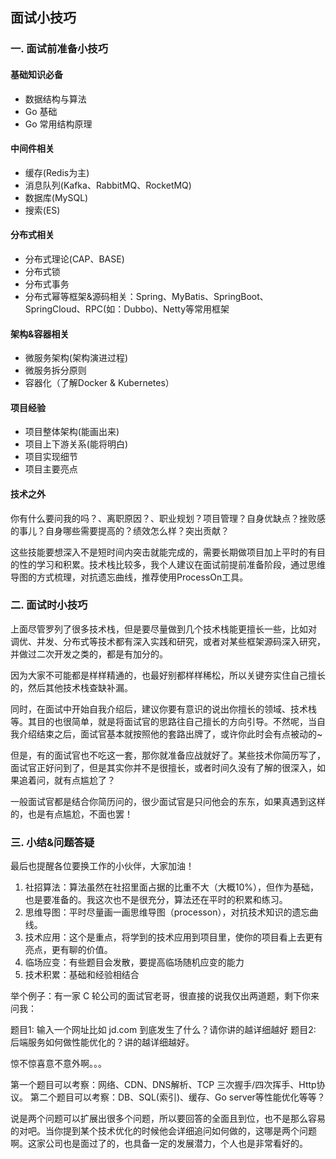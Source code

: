 ## 面试小技巧

### 一. 面试前准备小技巧

#### 基础知识必备
* 数据结构与算法
* Go 基础
* Go 常用结构原理

#### 中间件相关

* 缓存(Redis为主)
* 消息队列(Kafka、RabbitMQ、RocketMQ)
* 数据库(MySQL)
* 搜索(ES)

#### 分布式相关

* 分布式理论(CAP、BASE)
* 分布式锁
* 分布式事务
* 分布式幂等框架&源码相关：Spring、MyBatis、SpringBoot、SpringCloud、RPC(如：Dubbo)、Netty等常⽤框架

#### 架构&容器相关

* 微服务架构(架构演进过程)
* 微服务拆分原则
* 容器化（了解Docker & Kubernetes）

#### 项⽬经验

* 项⽬整体架构(能画出来)
* 项⽬上下游关系(能将明⽩)
* 项⽬实现细节
* 项⽬主要亮点

#### 技术之外

你有什么要问我的吗？、离职原因？、职业规划？项⽬管理？⾃身优缺点？挫败感的事⼉？⾃身哪些需要提⾼的？绩效怎么样？突出贡献？

这些技能要想深⼊不是短时间内突击就能完成的，需要⻓期做项⽬加上平时的有⽬的性的学习和积累。技术栈⽐较多，我个⼈建议在⾯试前提前准备阶段，通过思维导图的⽅式梳理，对抗遗忘曲线，推荐使⽤ProcessOn⼯具。

### 二. ⾯试时⼩技巧

上⾯尽管罗列了很多技术栈，但是要尽量做到⼏个技术栈能更擅⻓⼀些，⽐如对 调优、并发、分布式等技术都有深⼊实践和研究，或者对某些框架源码深⼊研究，并做过⼆次开发之类的，都是有加分的。

因为⼤家不可能都是样样精通的，也最好别都样样稀松，所以关键夯实住⾃⼰擅⻓的，然后其他技术栈查缺补漏。
 
同时，在⾯试中开始⾃我介绍后，建议你要有意识的说出你擅⻓的领域、技术栈等。其⽬的也很简单，就是将⾯试官的思路往⾃⼰擅⻓的⽅向引导。不然呢，当⾃我介绍结束之后，⾯试官基本就按照他的套路出牌了，或许你此时会有点被动的~

但是，有的⾯试官也不吃这⼀套，那你就准备应战就好了。某些技术你简历写了，⾯试官正好问到了，但是其实你并不是很擅⻓，或者时间久没有了解的很深⼊，如果追着问，就有点尴尬了？

⼀般⾯试官都是结合你简历问的，很少⾯试官是只问他会的东东，如果真遇到这样的，也是有点尴尬，不⾯也罢！

### 三. 小结&问题答疑

最后也提醒各位要换⼯作的⼩伙伴，⼤家加油！

1. 社招算法：算法虽然在社招里面占据的比重不大（大概10%），但作为基础，也是要准备的。我这次也不是很充分，算法还在平时的积累和练习。
2. 思维导图：平时尽量画⼀画思维导图（processon），对抗技术知识的遗忘曲线。
3. 技术应⽤：这个是重点，将学到的技术应⽤到项⽬⾥，使你的项⽬看上去更有亮点，更有聊的价值。
4. 临场应变：有些题⽬会发散，要提⾼临场随机应变的能⼒
5. 技术积累：基础和经验相结合

举个例⼦：有⼀家 C 轮公司的⾯试官⽼哥，很直接的说我仅出两道题，剩下你来问我：

题⽬1: 输⼊⼀个⽹址⽐如 jd.com 到底发⽣了什么？请你讲的越详细越好
题⽬2: 后端服务如何做性能优化的？讲的越详细越好。

惊不惊喜意不意外啊。。。

第⼀个题⽬可以考察：⽹络、CDN、DNS解析、TCP 三次握⼿/四次挥⼿、Http协议。
第⼆个题⽬可以考察：DB、SQL(索引)、缓存、Go server等性能优化等等？

说是两个问题可以扩展出很多个问题，所以要回答的全⾯且到位，也不是那么容易的对吧。当你提到某个技术优化的时候他会详细追问如何做的，这哪是两个问题啊。这家公司也是⾯过了的，也具备⼀定的发展潜⼒，个⼈也是⾮常看好的。